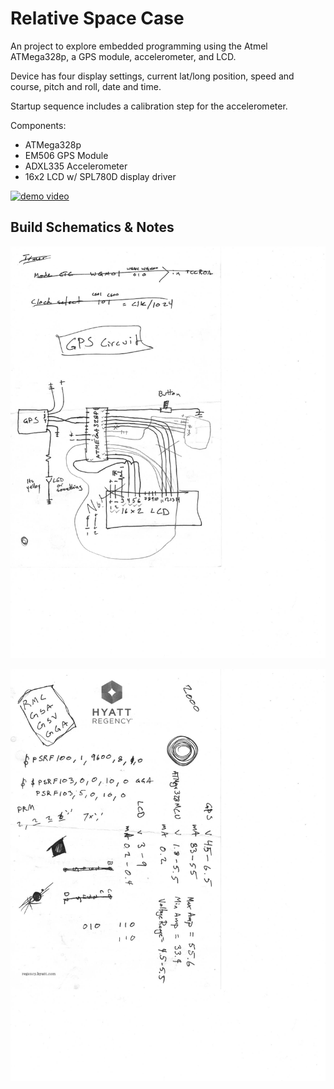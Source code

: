 # Relative Space Case

An project to explore embedded programming using the Atmel ATMega328p, a GPS module, accelerometer, and LCD.

Device has four display settings, current lat/long position, speed and course, pitch and roll, date and time.

Startup sequence includes a calibration step for the accelerometer.

Components:

- ATMega328p
- EM506 GPS Module
- ADXL335 Accelerometer
- 16x2 LCD w/ SPL780D display driver

[![demo video](https://img.youtube.com/vi/T7zT_6sQqaQ/0.jpg)](https://www.youtube.com/watch?v=T7zT_6sQqaQ)

## Build Schematics & Notes

![wiring](build_notes_1.jpg)

![notes](build_notes_2.jpg)


